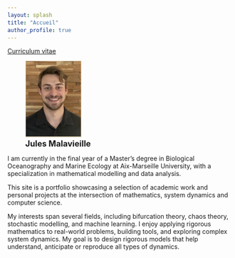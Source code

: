 ```yaml
---
layout: splash
title: "Accueil"
author_profile: true
---
```

[Curriculum vitae](pages/cv/) 

<figure class="half">
  <img src="assets/photo.png" alt="Jules Malavieille" style="width:30%">
  <figcaption style="font-size: 1.3em; font-weight: bold;">Jules Malavieille</figcaption>
</figure>

I am currently in the final year of a Master’s degree in Biological Oceanography and Marine Ecology at Aix-Marseille University, with a specialization in mathematical modelling and data analysis.

This site is a portfolio showcasing a selection of academic work and personal projects at the intersection of mathematics, system dynamics and computer science.

My interests span several fields, including bifurcation theory, chaos theory, stochastic modelling, and machine learning. I enjoy applying rigorous mathematics to real-world problems, building tools, and exploring complex system dynamics. My goal is to design rigorous models that help understand, anticipate or reproduce all types of dynamics.



